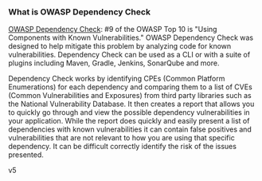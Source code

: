 ### What is OWASP Dependency Check

[OWASP Dependency Check](https://jeremylong.github.io/DependencyCheck/index.html/): #9 of the OWASP Top 10 is "Using Components with Known Vulnerabilities." OWASP Dependency Check was designed to help mitigate this problem by analyzing code for known vulnerabilities. Dependency Check can be used as a CLI or with a suite of plugins including Maven, Gradle, Jenkins, SonarQube and more. 

Dependency Check works by identifying CPEs (Common Platform Enumerations) for each dependency and comparing them to a list of CVEs (Common Vulnerabilities and Exposures) from third party libraries such as the National Vulnerability Database. It then creates a report that allows you to quickly go through and view the possible dependency vulnerabilities in your application. While the report does quickly and easily present a list of dependencies with known vulnerabilities it can contain false positives and vulnerabilities that are not relevant to how you are using that specific dependency. It can be difficult correctly identify the risk of the issues presented.

v5
